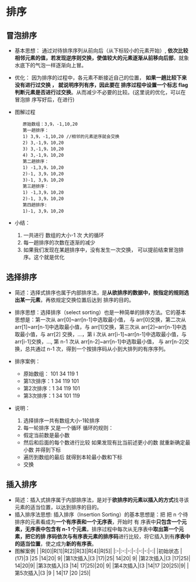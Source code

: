 # 排序

## 冒泡排序

   * 基本思想： 通过对待排序序列从前向后（从下标较小的元素开始）, **依次比较
     相邻元素的值，若发现逆序则交换，使值较大的元素逐渐从前移向后部**，就象水底下的气泡一样逐渐向上冒。
   
   * 优化： 因为排序的过程中，各元素不断接近自己的位置， **如果一趟比较下来没有进行过交换 ， 就说明序列有序，因此要在
     排序过程中设置一个标志 flag 判断元素是否进行过交换**。从而减少不必要的比较。(这里说的优化，可以在冒泡排
     序写好后，在进行)
     
   * 图解过程
            
            原始数组：3,9，-1,10,20
            第一趟排序：
            1) 3,9，-1,10,20 //相邻的元素逆序就会交换
            2) 3,-1,9，10,20
            3) 3,-1,9，10,20
            4) 3,-1,9，10,20
            第二趟排序：
            1) -1,3,9，10,20
            2)-1, 3,9，10,20
            3)-1, 3,9，10,20
            第三趟排序：
            1) -1,3,9，10,20
            2)-1, 3,9，10,20
            第四趟排序:
            1)-1, 3,9，10,20
   * 小结：
        1) 一共进行 数组的大小-1 次 大的循环
        2) 每一趟排序的次数在逐渐的减少
        3) 如果我们发现在某趟排序中，没有发生一次交换， 可以提前结束冒泡排序。这个就是优化
## 选择排序
   * 简述：选择式排序也属于内部排序法，是**从欲排序的数据中，按指定的规则选出某一元素**，再依规定交换位置后达到
    排序的目的。 
   
   * 排序思想：选择排序（select sorting）也是一种简单的排序方法。它的基本思想是：第一次从 arr[0]~arr[n-1]中选取最小值，
     与 arr[0]交换，第二次从 arr[1]~arr[n-1]中选取最小值，与 arr[1]交换，第三次从 arr[2]~arr[n-1]中选取最小值，与 arr[2]
     交换，…，第 i 次从 arr[i-1]~arr[n-1]中选取最小值，与 arr[i-1]交换，…, 第 n-1 次从 arr[n-2]~arr[n-1]中选取最小值，
     与 arr[n-2]交换，总共通过 n-1 次，得到一个按排序码从小到大排列的有序序列。  
     
   * 排序案例：
      * 原始数组： 101 34  119 1
      * 第1次排序：1 34 119 101
      * 第2次排序：1 34 119 101
      * 第3次排序：1 34 101 119     
                     
   * 说明：
     1) 选择排序一共有数组大小-1轮排序
     2) 每一轮排序 又是一个循环 循环的规则：
       * 假定当前数是最小数
       * 然后和后面的每个数进行比较 如果发现有比当前述更小的数 就重新确定最小数 并得到下标
       * 遍历到数组的最后 就得到本轮最小数和下标
       * 交换
       
       
## 插入排序   
   
   * 简述：插入式排序属于内部排序法，是对于**欲排序的元素以插入的方式**找寻该元素的适当位置，以达到排序的目的。
   * 插入排序法思想:
           插入排序（Insertion Sorting）的基本思想是：把 把 n  个待排序的元素看成为**一个有序表和一个无序表**，开始时 有
           序表中**只包含一个元素，无序表中包含有 n-1  个元素**，排序过程中每次从无序表中**取出第一个元素，把它的排
           序码依次与有序表元素的排序码**进行比较，将它插入到有**序表中的适当位置**，使之成为**新的有序表**。 
   * 图解案例
                   | |R[0]|R[1]|R[2]|R[3]|R[4]|R[5]|
                   |:-|:-:|-:|-:|-:|-:|-:|
                   |初始状态	|(17)|3	|25	|14|20| 9|
                   |第1次插入|(3	 |17)|25| 14|20| 9|
                   |第2次插入|(3	 |17|25)| 14|20|9|
                   |第3次插入|(3	 |14| 17|25)|20| 9|
                   |第4次插入|(3	 |14|17	|20|25)|9|
                   |第5次插入|(3	 |9	| 14|17	|20	|25)|
               